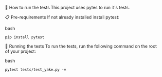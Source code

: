 🧪 How to run the tests
This project uses pytes to run it´s tests.

📋 Pre-requirements
If not already installed install pytest:

bash
```
pip install pytest
```

🚀 Running the tests
To run the tests, run the following command on the root of your project:

bash
```
pytest tests/test_yake.py -v
```
